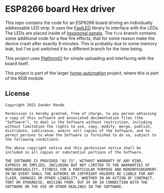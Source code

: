 # ESP8266 board Hex driver

This repo contains the code for an ESP8266 board driving an individually addressable LED strip. It uses the [FastLED](https://github.com/FastLED/FastLED) library to interface with the LEDs. The LEDs are placed inside of [hexagonal panels](https://www.thingiverse.com/thing:4742593). The `fire` branch contains some additional code for a few fire effects, that for some reason make the device crash after exactly 8 minutes. This is probably due to some memory leak, but I've just switched it to a different branch for the time being.

This project uses [PlatformIO](https://platformio.org/) for simple uploading and interfacing with the board itself.

This project is part of the larger [home-automation](https://github.com/SanderRonde/home-automation) project, where this is part of the RGB module.

## License

```text
Copyright 2021 Sander Ronde

Permission is hereby granted, free of charge, to any person obtaining a copy of this software and associated documentation files (the "Software"), to deal in the Software without restriction, including without limitation the rights to use, copy, modify, merge, publish, distribute, sublicense, and/or sell copies of the Software, and to permit persons to whom the Software is furnished to do so, subject to the following conditions:

The above copyright notice and this permission notice shall be included in all copies or substantial portions of the Software.

THE SOFTWARE IS PROVIDED "AS IS", WITHOUT WARRANTY OF ANY KIND, EXPRESS OR IMPLIED, INCLUDING BUT NOT LIMITED TO THE WARRANTIES OF MERCHANTABILITY, FITNESS FOR A PARTICULAR PURPOSE AND NONINFRINGEMENT. IN NO EVENT SHALL THE AUTHORS OR COPYRIGHT HOLDERS BE LIABLE FOR ANY CLAIM, DAMAGES OR OTHER LIABILITY, WHETHER IN AN ACTION OF CONTRACT, TORT OR OTHERWISE, ARISING FROM, OUT OF OR IN CONNECTION WITH THE SOFTWARE OR THE USE OR OTHER DEALINGS IN THE SOFTWARE.
```